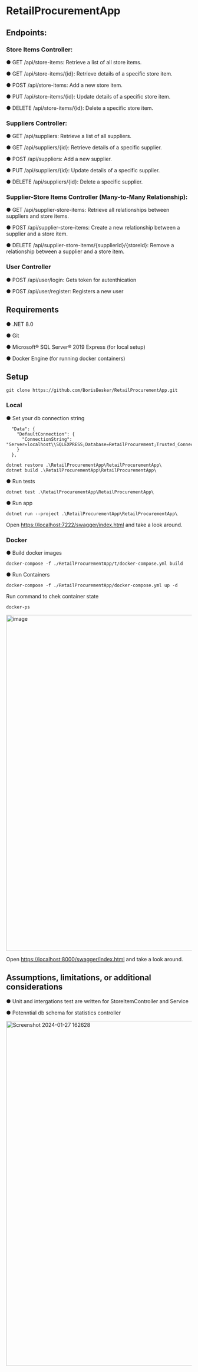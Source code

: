 # RetailProcurementApp


## Endpoints:

### Store Items Controller:

● GET /api/store-items: Retrieve a list of all store items. 

● GET /api/store-items/{id}: Retrieve details of a specific store item.

● POST /api/store-items: Add a new store item.

● PUT /api/store-items/{id}: Update details of a specific store item.

● DELETE /api/store-items/{id}: Delete a specific store item.

### Suppliers Controller:

● GET /api/suppliers: Retrieve a list of all suppliers.

● GET /api/suppliers/{id}: Retrieve details of a specific supplier.

● POST /api/suppliers: Add a new supplier.

● PUT /api/suppliers/{id}: Update details of a specific supplier.

● DELETE /api/suppliers/{id}: Delete a specific supplier.


### Supplier-Store Items Controller (Many-to-Many Relationship):

● GET /api/supplier-store-items: Retrieve all relationships between suppliers and store
items.

● POST /api/supplier-store-items: Create a new relationship between a supplier and a
store item.

● DELETE /api/supplier-store-items/{supplierId}/{storeId}: Remove a relationship between
a supplier and a store item.


### User Controller 

● POST /api/user/login: Gets token for autenthication

● POST /api/user/register: Registers a new user


## Requirements 

● .NET 8.0

●  Git 

●  Microsoft® SQL Server® 2019 Express (for local setup)

●  Docker Engine (for running docker containers)

## Setup

```
git clone https://github.com/BorisBesker/RetailProcurementApp.git
```

### Local
●  Set your db connection string 
```
  "Data": {
    "DefaultConnection": {
      "ConnectionString": "Server=localhost\\SQLEXPRESS;Database=RetailProcurement;Trusted_Connection=True;TrustServerCertificate=True"
    }
  },
```
```
dotnet restore .\RetailProcurementApp\RetailProcurementApp\
dotnet build .\RetailProcurementApp\RetailProcurementApp\
```

●  Run tests
```
dotnet test .\RetailProcurementApp\RetailProcurementApp\
```

●  Run app
```
dotnet run --project .\RetailProcurementApp\RetailProcurementApp\
```

Open [https://localhost:7222/swagger/index.html](https://localhost:7222/swagger/index.html) and take a look around.


### Docker
●  Build docker images 

```
docker-compose -f ./RetailProcurementApp/t/docker-compose.yml build
```

●  Run Containers 

```
docker-compose -f ./RetailProcurementApp/docker-compose.yml up -d
```

Run command to chek container state

```
docker-ps
```

<img width="911" alt="image" src="https://github.com/BorisBesker/RetailProcurementApp/assets/26566198/106caa2a-b549-42f6-9f3b-0ab86746d0e4">


Open [https://localhost:8000/swagger/index.html](http://localhost:8080/swagger/index.html) and take a look around.

## Assumptions, limitations, or additional considerations

●  Unit and intergations test are written for StoreItemController and Service 

●  Potenntial db schema for statistics controller 

<img width="935" alt="Screenshot 2024-01-27 162628" src="https://github.com/BorisBesker/RetailProcurementApp/assets/26566198/f74c08e2-6182-47c1-966a-7fc5f1994d4e">



